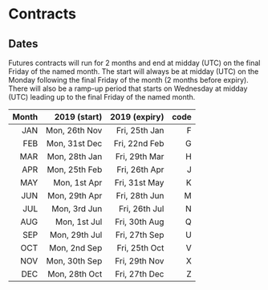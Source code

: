 # Contracts


## Dates

Futures contracts will run for 2 months and end at midday (UTC) on the final Friday of the named month.
The start will always be at midday (UTC) on the Monday following the final Friday of the month (2 months
before expiry).
There will also be a ramp-up period that starts on Wednesday at midday (UTC) leading up to the final Friday of the
named month.

| Month | 2019 (start)  | 2019 (expiry) | code |
|------:|--------------:|--------------:|-----:|
|  JAN  | Mon, 26th Nov | Fri, 25th Jan |  F   |
|  FEB  | Mon, 31st Dec | Fri, 22nd Feb |  G   |
|  MAR  | Mon, 28th Jan | Fri, 29th Mar |  H   |
|  APR  | Mon, 25th Feb | Fri, 26th Apr |  J   |
|  MAY  | Mon, 1st Apr  | Fri, 31st May |  K   |
|  JUN  | Mon, 29th Apr | Fri, 28th Jun |  M   |
|  JUL  | Mon, 3rd Jun  | Fri, 26th Jul |  N   |
|  AUG  | Mon, 1st Jul  | Fri, 30th Aug |  Q   |
|  SEP  | Mon, 29th Jul | Fri, 27th Sep |  U   |
|  OCT  | Mon, 2nd Sep  | Fri, 25th Oct |  V   |
|  NOV  | Mon, 30th Sep | Fri, 29th Nov |  X   |
|  DEC  | Mon, 28th Oct | Fri, 27th Dec |  Z   |
